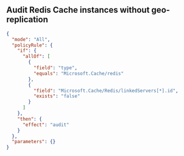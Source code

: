 ## Audit Redis Cache instances without geo-replication

```json
{
  "mode": "All",
  "policyRule": {
    "if": {
      "allOf": [
        {
          "field": "type",
          "equals": "Microsoft.Cache/redis"
        },
        {
          "field": "Microsoft.Cache/Redis/linkedServers[*].id",
          "exists": "false"
        }
      ]
    },
    "then": {
      "effect": "audit"
    }
  },
  "parameters": {}
}
```
